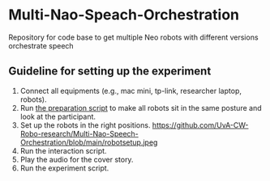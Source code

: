 # Multi-Nao-Speach-Orchestration
Repository for code base to get multiple Neo robots with different versions orchestrate speech

## Guideline for setting up the experiment
1. Connect all equipments (e.g., mac mini, tp-link, researcher laptop, robots).
2. Run [the preparation script](https://github.com/UvA-CW-Robo-research/Multi-Nao-Speech-Orchestration/blob/main/preparation.py) to make all robots sit in the same posture and look at the participant.
3. Set up the robots in the right positions. https://github.com/UvA-CW-Robo-research/Multi-Nao-Speech-Orchestration/blob/main/robotsetup.jpeg
4. Run the interaction script.
5. Play the audio for the cover story.
6. Run the experiment script.
